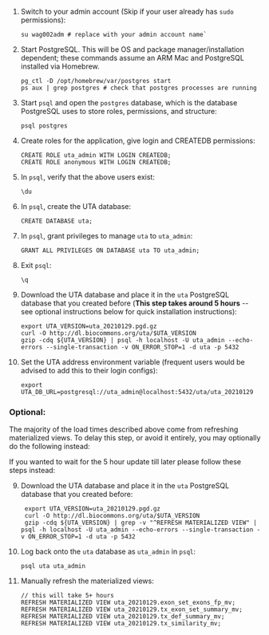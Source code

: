 1.  Switch to your admin account (Skip if your user already has `sudo` permissions):

        su wag002adm # replace with your admin account name`

2.  Start PostgreSQL. This will be OS and package manager/installation dependent; these commands assume an ARM Mac and PostgreSQL installed via Homebrew.

        pg_ctl -D /opt/homebrew/var/postgres start
        ps aux | grep postgres # check that postgres processes are running

3.  Start `psql` and open the `postgres` database, which is the database PostgreSQL uses to store roles, permissions, and structure:

        psql postgres

4.  Create roles for the application, give login and CREATEDB permissions:

        CREATE ROLE uta_admin WITH LOGIN CREATEDB;
        CREATE ROLE anonymous WITH LOGIN CREATEDB;

5.  In `psql`, verify that the above users exist:

        \du

6.  In `psql`, create the UTA database:

        CREATE DATABASE uta;

7.  In `psql`, grant privileges to manage `uta` to `uta_admin`:

        GRANT ALL PRIVILEGES ON DATABASE uta TO uta_admin;

8.  Exit `psql`:

        \q

9.  Download the UTA database and place it in the `uta` PostgreSQL database that you created before (**This step takes around 5 hours** -- see optional instructions below for quick installation instructions):

        export UTA_VERSION=uta_20210129.pgd.gz
        curl -O http://dl.biocommons.org/uta/$UTA_VERSION
        gzip -cdq ${UTA_VERSION} | psql -h localhost -U uta_admin --echo-errors --single-transaction -v ON_ERROR_STOP=1 -d uta -p 5432

10. Set the UTA address environment variable (frequent users would be advised to add this to their login configs):

        export UTA_DB_URL=postgresql://uta_admin@localhost:5432/uta/uta_20210129

### Optional:

The majority of the load times described above come from refreshing materialized views. To delay this step, or avoid it entirely, you may optionally do the following instead:

If you wanted to wait for the 5 hour update till later please follow these steps instead:

9. Download the UTA database and place it in the `uta` PostgreSQL database that you created before:

        export UTA_VERSION=uta_20210129.pgd.gz
        curl -O http://dl.biocommons.org/uta/$UTA_VERSION
        gzip -cdq ${UTA_VERSION} | grep -v "^REFRESH MATERIALIZED VIEW" | psql -h localhost -U uta_admin --echo-errors --single-transaction -v ON_ERROR_STOP=1 -d uta -p 5432

10. Log back onto the `uta` database as `uta_admin` in `psql`:

        psql uta uta_admin

11. Manually refresh the materialized views:

        // this will take 5+ hours
        REFRESH MATERIALIZED VIEW uta_20210129.exon_set_exons_fp_mv;
        REFRESH MATERIALIZED VIEW uta_20210129.tx_exon_set_summary_mv;
        REFRESH MATERIALIZED VIEW uta_20210129.tx_def_summary_mv;
        REFRESH MATERIALIZED VIEW uta_20210129.tx_similarity_mv;

